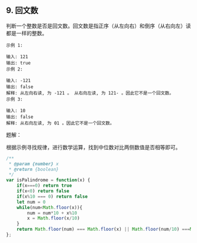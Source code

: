 ## 9. 回文数

判断一个整数是否是回文数。回文数是指正序（从左向右）和倒序（从右向左）读都是一样的整数。

```
示例 1:

输入: 121
输出: true
示例 2:

输入: -121
输出: false
解释: 从左向右读, 为 -121 。 从右向左读, 为 121- 。因此它不是一个回文数。
示例 3:

输入: 10
输出: false
解释: 从右向左读, 为 01 。因此它不是一个回文数。
```



题解：

根据示例寻找规律，进行数学运算，找到中位数对比两侧数值是否相等即可。



```javascript
/**
 * @param {number} x
 * @return {boolean}
 */
var isPalindrome = function(x) {
    if(x===0) return true
    if(x<0) return false
    if(x%10 === 0) return false
    let num = 0
    while(num<Math.floor(x)){
        num = num*10 + x%10
        x = Math.floor(x/10)
    }
    return Math.floor(num) === Math.floor(x) || Math.floor(num/10) ===Math.floor(x)
};
```


